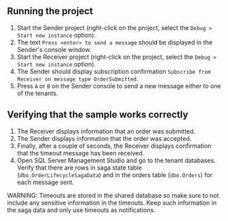 ## Running the project

 1. Start the Sender project (right-click on the project, select the `Debug > Start new instance` option).
 1. The text `Press <enter> to send a message` should be displayed in the Sender's console window.
 1. Start the Receiver project (right-click on the project, select the `Debug > Start new instance` option).
 1. The Sender should display subscription confirmation `Subscribe from Receiver on message type OrderSubmitted`.
 1. Press `A` or `B` on the Sender console to send a new message either to one of the tenants.


## Verifying that the sample works correctly

 1. The Receiver displays information that an order was submitted.
 1. The Sender displays information that the order was accepted.
 1. Finally, after a couple of seconds, the Receiver displays confirmation that the timeout message has been received.
 1. Open SQL Server Management Studio and go to the tenant databases. Verify that there are rows in saga state table (`dbo.OrderLifecycleSagaData`) and in the orders table (`dbo.Orders`) for each message sent.

WARNING: Timeouts are stored in the shared database so make sure to not include any sensitive information in the timeouts. Keep such information in the saga data and only use timeouts as notifications.
